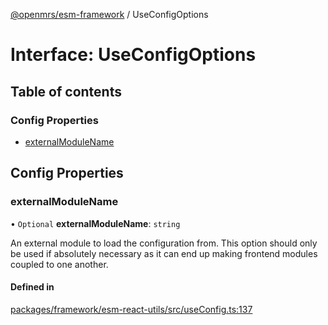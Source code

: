 [@openmrs/esm-framework](../API.md) / UseConfigOptions

# Interface: UseConfigOptions

## Table of contents

### Config Properties

- [externalModuleName](UseConfigOptions.md#externalmodulename)

## Config Properties

### externalModuleName

• `Optional` **externalModuleName**: `string`

An external module to load the configuration from. This option should only be used if
absolutely necessary as it can end up making frontend modules coupled to one another.

#### Defined in

[packages/framework/esm-react-utils/src/useConfig.ts:137](https://github.com/openmrs/openmrs-esm-core/blob/main/packages/framework/esm-react-utils/src/useConfig.ts#L137)

